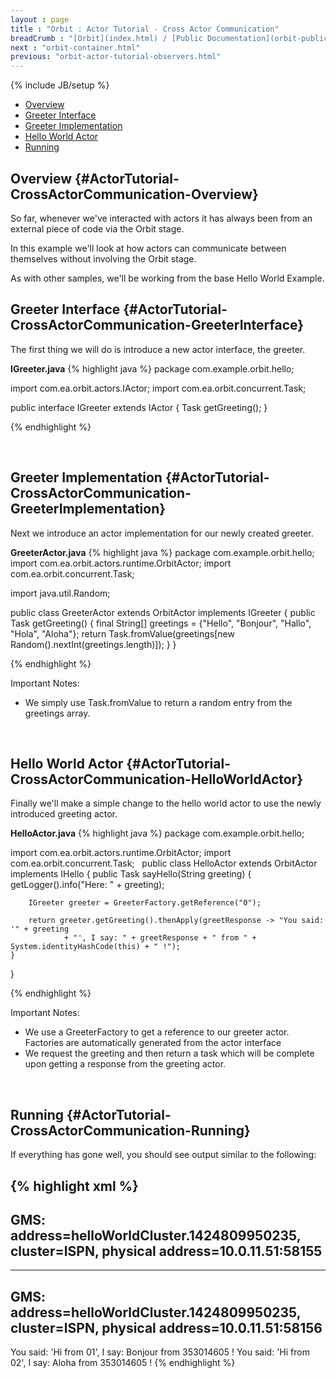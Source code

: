 ```yaml
---
layout : page
title : "Orbit : Actor Tutorial - Cross Actor Communication"
breadCrumb : "[Orbit](index.html) / [Public Documentation](orbit-public-documentation.html) / [Actors](orbit-actors.html) / [Actor Tutorials](orbit-actor-tutorials.html)"
next : "orbit-container.html"
previous: "orbit-actor-tutorial-observers.html"
---
```

{% include JB/setup %}



-  [Overview](#ActorTutorial-CrossActorCommunication-Overview)
-  [Greeter Interface](#ActorTutorial-CrossActorCommunication-GreeterInterface)
-  [Greeter Implementation](#ActorTutorial-CrossActorCommunication-GreeterImplementation)
-  [Hello World Actor](#ActorTutorial-CrossActorCommunication-HelloWorldActor)
-  [Running](#ActorTutorial-CrossActorCommunication-Running)



Overview {#ActorTutorial-CrossActorCommunication-Overview}
----------


So far, whenever we've interacted with actors it has always been from an external piece of code via the Orbit stage.


In this example we'll look at how actors can communicate between themselves without involving the Orbit stage.


As with other samples, we'll be working from the base Hello World Example.




Greeter Interface {#ActorTutorial-CrossActorCommunication-GreeterInterface}
----------


The first thing we will do is introduce a new actor interface, the greeter.

**IGreeter.java** 
{% highlight java %}
package com.example.orbit.hello;
 

import com.ea.orbit.actors.IActor;
import com.ea.orbit.concurrent.Task;

public interface IGreeter extends IActor
{
    Task<String> getGreeting();
}

{% endhighlight %}

 


Greeter Implementation {#ActorTutorial-CrossActorCommunication-GreeterImplementation}
----------


Next we introduce an actor implementation for our newly created greeter.

**GreeterActor.java** 
{% highlight java %}
package com.example.orbit.hello;
 
import com.ea.orbit.actors.runtime.OrbitActor;
import com.ea.orbit.concurrent.Task;

import java.util.Random;

public class GreeterActor extends OrbitActor implements IGreeter
{
    public Task<String> getGreeting()
    {
        final String[] greetings = {"Hello", "Bonjour", "Hallo", "Hola", "Aloha"};
        return Task.fromValue(greetings[new Random().nextInt(greetings.length)]);
    }
}

{% endhighlight %}

Important Notes:


-  We simply use Task.fromValue to return a random entry from the greetings array.

 


Hello World Actor {#ActorTutorial-CrossActorCommunication-HelloWorldActor}
----------


Finally we'll make a simple change to the hello world actor to use the newly introduced greeting actor.

**HelloActor.java** 
{% highlight java %}
package com.example.orbit.hello;

import com.ea.orbit.actors.runtime.OrbitActor;
import com.ea.orbit.concurrent.Task;
 
public class HelloActor extends OrbitActor implements IHello
{
    public Task<String> sayHello(String greeting)
    {
        getLogger().info("Here: " + greeting);

        IGreeter greeter = GreeterFactory.getReference("0");

        return greeter.getGreeting().thenApply(greetResponse -> "You said: '" + greeting
                + "', I say: " + greetResponse + " from " + System.identityHashCode(this) + " !");
    }
}

{% endhighlight %}

Important Notes:


-  We use a GreeterFactory to get a reference to our greeter actor. Factories are automatically generated from the actor interface
-  We request the greeting and then return a task which will be complete upon getting a response from the greeting actor.

 


Running {#ActorTutorial-CrossActorCommunication-Running}
----------


If everything has gone well, you should see output similar to the following:


{% highlight xml %}
-------------------------------------------------------------------
GMS: address=helloWorldCluster.1424809950235, cluster=ISPN, physical address=10.0.11.51:58155
-------------------------------------------------------------------
-------------------------------------------------------------------
GMS: address=helloWorldCluster.1424809950235, cluster=ISPN, physical address=10.0.11.51:58156
-------------------------------------------------------------------
You said: 'Hi from 01', I say: Bonjour from 353014605 !
You said: 'Hi from 02', I say: Aloha from 353014605 !
{% endhighlight %}
